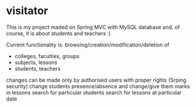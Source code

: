 # visitator

This is my project maded on Spring MVC with MySQL database and, of course, it is about students and teachers :)

Current functionality is:
browsing/creation/modification/deletion of
  - colleges, faculties, groups
  - subjects, lessons
  - students, teachers

changes can be made only by authorised users with proper rights (Srping security)
change students presence/absence and change/give them marks in lessons
search for particular students
search for lessons at particular date
